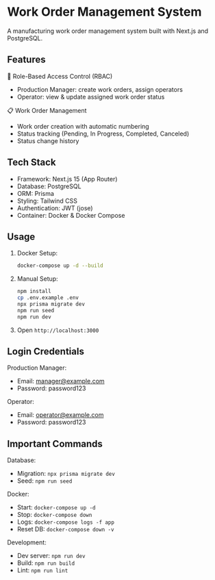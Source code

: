 # Work Order Management System

A manufacturing work order management system built with Next.js and PostgreSQL.

## Features

🔐 Role-Based Access Control (RBAC)
- Production Manager: create work orders, assign operators
- Operator: view & update assigned work order status

📋 Work Order Management
- Work order creation with automatic numbering
- Status tracking (Pending, In Progress, Completed, Canceled)
- Status change history

## Tech Stack

- Framework: Next.js 15 (App Router)
- Database: PostgreSQL
- ORM: Prisma
- Styling: Tailwind CSS
- Authentication: JWT (jose)
- Container: Docker & Docker Compose

## Usage

1. Docker Setup:

   ```bash
   docker-compose up -d --build
   ```

2. Manual Setup:

   ```bash
   npm install
   cp .env.example .env
   npx prisma migrate dev
   npm run seed
   npm run dev
   ```

3. Open ```http://localhost:3000```

## Login Credentials

Production Manager:
- Email: manager@example.com
- Password: password123

Operator:
- Email: operator@example.com
- Password: password123

## Important Commands

Database:
- Migration: ```npx prisma migrate dev```
- Seed: ```npm run seed```

Docker:
- Start: ```docker-compose up -d```
- Stop: ```docker-compose down```
- Logs: ```docker-compose logs -f app```
- Reset DB: ```docker-compose down -v```

Development:
- Dev server: ```npm run dev```
- Build: ```npm run build```
- Lint: ```npm run lint```